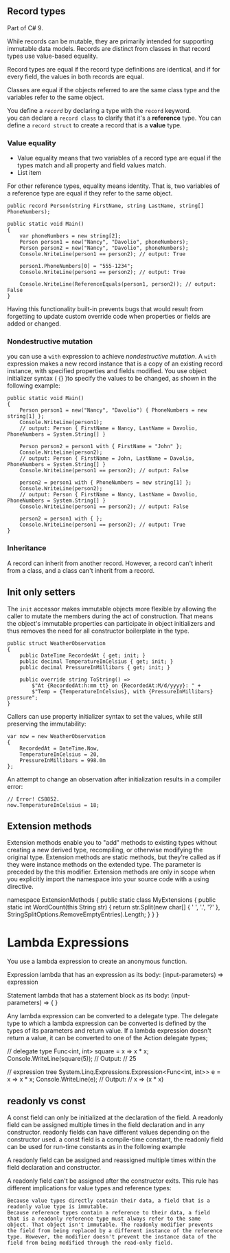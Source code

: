 ## Record types

Part of C# 9.

While records can be mutable, they are primarily intended for supporting immutable data models.
Records are distinct from classes in that record types use value-based equality.

Record types are equal if the record type definitions are identical, and if for every field, the values in both records are equal.

Classes are equal if the objects referred to are the same class type and the variables refer to the same object.

 You define a *`record`* by declaring a type with the `record` keyword.  
you can declare a `record class` to clarify that it's a **reference** type.
You can define a `record struct` to create a record that is a **value** type.

### Value equality

 - Value equality means that two variables of a record type are equal if the types match and all property and field values match.
 - List item

For other reference types, equality means identity. That is, two variables of a reference type are equal if they refer to the same object.

    public record Person(string FirstName, string LastName, string[] PhoneNumbers);
    
    public static void Main()
    {
        var phoneNumbers = new string[2];
        Person person1 = new("Nancy", "Davolio", phoneNumbers);
        Person person2 = new("Nancy", "Davolio", phoneNumbers);
        Console.WriteLine(person1 == person2); // output: True
    
        person1.PhoneNumbers[0] = "555-1234";
        Console.WriteLine(person1 == person2); // output: True
    
        Console.WriteLine(ReferenceEquals(person1, person2)); // output: False
    }
Having this functionality built-in prevents bugs that would result from forgetting to update custom override code when properties or fields are added or changed.

### Nondestructive mutation

you can use a `with` expression to achieve _nondestructive mutation_. A `with` expression makes a new record instance that is a copy of an existing record instance, with specified properties and fields modified. You use object initializer syntax ( {} )to specify the values to be changed, as shown in the following example:

   
    
    public static void Main()
    {
        Person person1 = new("Nancy", "Davolio") { PhoneNumbers = new string[1] };
        Console.WriteLine(person1);
        // output: Person { FirstName = Nancy, LastName = Davolio, PhoneNumbers = System.String[] }
    
        Person person2 = person1 with { FirstName = "John" };
        Console.WriteLine(person2);
        // output: Person { FirstName = John, LastName = Davolio, PhoneNumbers = System.String[] }
        Console.WriteLine(person1 == person2); // output: False
    
        person2 = person1 with { PhoneNumbers = new string[1] };
        Console.WriteLine(person2);
        // output: Person { FirstName = Nancy, LastName = Davolio, PhoneNumbers = System.String[] }
        Console.WriteLine(person1 == person2); // output: False
    
        person2 = person1 with { };
        Console.WriteLine(person1 == person2); // output: True
    }

### Inheritance

A record can inherit from another record. However, a record can't inherit from a class, and a class can't inherit from a record.

##   Init only setters
The `init` accessor makes immutable objects more flexible by allowing the caller to mutate the members during the act of construction. That means the object's immutable properties can participate in object initializers and thus removes the need for all constructor boilerplate in the type.

    public struct WeatherObservation
    {
        public DateTime RecordedAt { get; init; }
        public decimal TemperatureInCelsius { get; init; }
        public decimal PressureInMillibars { get; init; }
    
        public override string ToString() =>
            $"At {RecordedAt:h:mm tt} on {RecordedAt:M/d/yyyy}: " +
            $"Temp = {TemperatureInCelsius}, with {PressureInMillibars} pressure";
    }

Callers can use property initializer syntax to set the values, while still preserving the immutability:

    var now = new WeatherObservation 
    { 
        RecordedAt = DateTime.Now, 
        TemperatureInCelsius = 20, 
        PressureInMillibars = 998.0m 
    };
    
An attempt to change an observation after initialization results in a compiler error:

    // Error! CS8852.
    now.TemperatureInCelsius = 18;

## Extension methods

Extension methods enable you to "add" methods to existing types without creating a new derived type, recompiling, or otherwise modifying the original type. Extension methods are static methods, but they're called as if they were instance methods on the extended type. The parameter is preceded by the this modifier. Extension methods are only in scope when you explicitly import the namespace into your source code with a using directive.  

  namespace ExtensionMethods
  {
      public static class MyExtensions
      {
          public static int WordCount(this String str)
          {
              return str.Split(new char[] { ' ', '.', '?' },
                              StringSplitOptions.RemoveEmptyEntries).Length;
          }
      }
  }

# Lambda Expressions

You use a lambda expression to create an anonymous function.

Expression lambda that has an expression as its body:
  (input-parameters) => expression

Statement lambda that has a statement block as its body:
  (input-parameters) => { <sequence-of-statements> }

Any lambda expression can be converted to a delegate type. The delegate type to which a lambda expression can be converted is defined by the types of its parameters and return value. If a lambda expression doesn't return a value, it can be converted to one of the Action delegate types;

// delegate type
Func<int, int> square = x => x * x;
Console.WriteLine(square(5));
// Output:
// 25

// expression tree 
System.Linq.Expressions.Expression<Func<int, int>> e = x => x * x;
Console.WriteLine(e);
// Output:
// x => (x * x)


## readonly vs const

A const field can only be initialized at the declaration of the field. 
A readonly field can be assigned multiple times in the field declaration and in any constructor.
readonly fields can have different values depending on the constructor used.
a const field is a compile-time constant, the readonly field can be used for run-time constants as in the following example

A readonly field can be assigned and reassigned multiple times within the field declaration and constructor.

A readonly field can't be assigned after the constructor exits. This rule has different implications for value types and reference types:

    Because value types directly contain their data, a field that is a readonly value type is immutable.
    Because reference types contain a reference to their data, a field that is a readonly reference type must always refer to the same object. That object isn't immutable. The readonly modifier prevents the field from being replaced by a different instance of the reference type. However, the modifier doesn't prevent the instance data of the field from being modified through the read-only field.